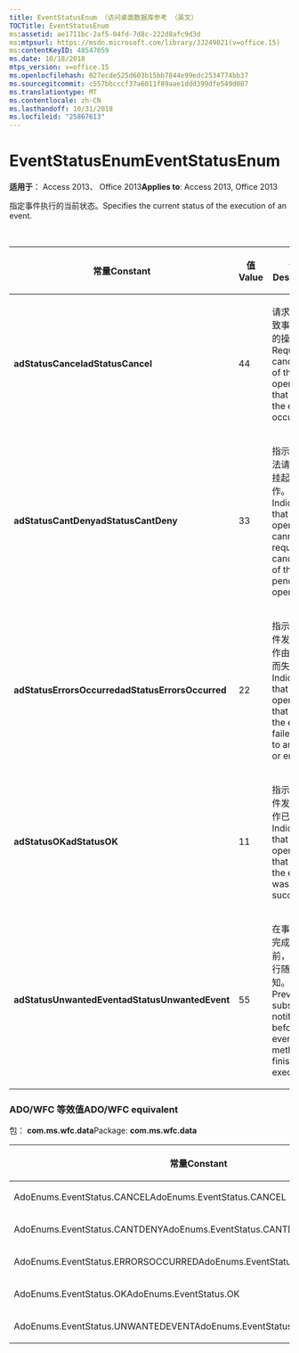 ```yaml
---
title: EventStatusEnum （访问桌面数据库参考 （英文）
TOCTitle: EventStatusEnum
ms:assetid: ae1711bc-2af5-04fd-7d8c-222d8afc9d3d
ms:mtpsurl: https://msdn.microsoft.com/library/JJ249821(v=office.15)
ms:contentKeyID: 48547059
ms.date: 10/18/2018
mtps_version: v=office.15
ms.openlocfilehash: 027ecde525d603b15bb7844e99edc2534774bb37
ms.sourcegitcommit: c557bbcccf37a6011f89aae1ddd399dfe549d087
ms.translationtype: MT
ms.contentlocale: zh-CN
ms.lasthandoff: 10/31/2018
ms.locfileid: "25867613"
---
```

# <a name="eventstatusenum"></a><span data-ttu-id="47cf2-102">EventStatusEnum</span><span class="sxs-lookup"><span data-stu-id="47cf2-102">EventStatusEnum</span></span>

<span data-ttu-id="47cf2-103">**适用于**： Access 2013、 Office 2013</span><span class="sxs-lookup"><span data-stu-id="47cf2-103">**Applies to**: Access 2013, Office 2013</span></span>

<span data-ttu-id="47cf2-104">指定事件执行的当前状态。</span><span class="sxs-lookup"><span data-stu-id="47cf2-104">Specifies the current status of the execution of an event.</span></span>

<br/>

<table>
<colgroup>
<col style="width: 33%" />
<col style="width: 33%" />
<col style="width: 33%" />
</colgroup>
<thead>
<tr class="header">
<th><p><span data-ttu-id="47cf2-105">常量</span><span class="sxs-lookup"><span data-stu-id="47cf2-105">Constant</span></span></p></th>
<th><p><span data-ttu-id="47cf2-106">值</span><span class="sxs-lookup"><span data-stu-id="47cf2-106">Value</span></span></p></th>
<th><p><span data-ttu-id="47cf2-107">说明</span><span class="sxs-lookup"><span data-stu-id="47cf2-107">Description</span></span></p></th>
</tr>
</thead>
<tbody>
<tr class="odd">
<td><p><span data-ttu-id="47cf2-108"><strong>adStatusCancel</strong></span><span class="sxs-lookup"><span data-stu-id="47cf2-108"><strong>adStatusCancel</strong></span></span></p></td>
<td><p><span data-ttu-id="47cf2-109">4</span><span class="sxs-lookup"><span data-stu-id="47cf2-109">4</span></span></p></td>
<td><p><span data-ttu-id="47cf2-110">请求取消导致事件发生的操作。</span><span class="sxs-lookup"><span data-stu-id="47cf2-110">Requests cancellation of the operation that caused the event to occur.</span></span></p></td>
</tr>
<tr class="even">
<td><p><span data-ttu-id="47cf2-111"><strong>adStatusCantDeny</strong></span><span class="sxs-lookup"><span data-stu-id="47cf2-111"><strong>adStatusCantDeny</strong></span></span></p></td>
<td><p><span data-ttu-id="47cf2-112">3</span><span class="sxs-lookup"><span data-stu-id="47cf2-112">3</span></span></p></td>
<td><p><span data-ttu-id="47cf2-113">指示操作无法请求取消挂起的操作。</span><span class="sxs-lookup"><span data-stu-id="47cf2-113">Indicates that the operation cannot request cancellation of the pending operation.</span></span></p></td>
</tr>
<tr class="odd">
<td><p><span data-ttu-id="47cf2-114"><strong>adStatusErrorsOccurred</strong></span><span class="sxs-lookup"><span data-stu-id="47cf2-114"><strong>adStatusErrorsOccurred</strong></span></span></p></td>
<td><p><span data-ttu-id="47cf2-115">2</span><span class="sxs-lookup"><span data-stu-id="47cf2-115">2</span></span></p></td>
<td><p><span data-ttu-id="47cf2-116">指示导致事件发生的操作由于错误而失败。</span><span class="sxs-lookup"><span data-stu-id="47cf2-116">Indicates that the operation that caused the event failed due to an error or errors.</span></span></p></td>
</tr>
<tr class="even">
<td><p><span data-ttu-id="47cf2-117"><strong>adStatusOK</strong></span><span class="sxs-lookup"><span data-stu-id="47cf2-117"><strong>adStatusOK</strong></span></span></p></td>
<td><p><span data-ttu-id="47cf2-118">1</span><span class="sxs-lookup"><span data-stu-id="47cf2-118">1</span></span></p></td>
<td><p><span data-ttu-id="47cf2-119">指示导致事件发生的操作已成功。</span><span class="sxs-lookup"><span data-stu-id="47cf2-119">Indicates that the operation that caused the event was successful.</span></span></p></td>
</tr>
<tr class="odd">
<td><p><span data-ttu-id="47cf2-120"><strong>adStatusUnwantedEvent</strong></span><span class="sxs-lookup"><span data-stu-id="47cf2-120"><strong>adStatusUnwantedEvent</strong></span></span></p></td>
<td><p><span data-ttu-id="47cf2-121">5</span><span class="sxs-lookup"><span data-stu-id="47cf2-121">5</span></span></p></td>
<td><p><span data-ttu-id="47cf2-122">在事件方法完成执行之前，阻止进行随后的通知。</span><span class="sxs-lookup"><span data-stu-id="47cf2-122">Prevents subsequent notifications before the event method has finished executing.</span></span></p></td>
</tr>
</tbody>
</table>


### <a name="adowfc-equivalent"></a><span data-ttu-id="47cf2-123">ADO/WFC 等效值</span><span class="sxs-lookup"><span data-stu-id="47cf2-123">ADO/WFC equivalent</span></span>

<span data-ttu-id="47cf2-124">包： **com.ms.wfc.data**</span><span class="sxs-lookup"><span data-stu-id="47cf2-124">Package: **com.ms.wfc.data**</span></span>

<table>
<colgroup>
<col style="width: 100%" />
</colgroup>
<thead>
<tr class="header">
<th><p><span data-ttu-id="47cf2-125">常量</span><span class="sxs-lookup"><span data-stu-id="47cf2-125">Constant</span></span></p></th>
</tr>
</thead>
<tbody>
<tr class="odd">
<td><p><span data-ttu-id="47cf2-126">AdoEnums.EventStatus.CANCEL</span><span class="sxs-lookup"><span data-stu-id="47cf2-126">AdoEnums.EventStatus.CANCEL</span></span></p></td>
</tr>
<tr class="even">
<td><p><span data-ttu-id="47cf2-127">AdoEnums.EventStatus.CANTDENY</span><span class="sxs-lookup"><span data-stu-id="47cf2-127">AdoEnums.EventStatus.CANTDENY</span></span></p></td>
</tr>
<tr class="odd">
<td><p><span data-ttu-id="47cf2-128">AdoEnums.EventStatus.ERRORSOCCURRED</span><span class="sxs-lookup"><span data-stu-id="47cf2-128">AdoEnums.EventStatus.ERRORSOCCURRED</span></span></p></td>
</tr>
<tr class="even">
<td><p><span data-ttu-id="47cf2-129">AdoEnums.EventStatus.OK</span><span class="sxs-lookup"><span data-stu-id="47cf2-129">AdoEnums.EventStatus.OK</span></span></p></td>
</tr>
<tr class="odd">
<td><p><span data-ttu-id="47cf2-130">AdoEnums.EventStatus.UNWANTEDEVENT</span><span class="sxs-lookup"><span data-stu-id="47cf2-130">AdoEnums.EventStatus.UNWANTEDEVENT</span></span></p></td>
</tr>
</tbody>
</table>

